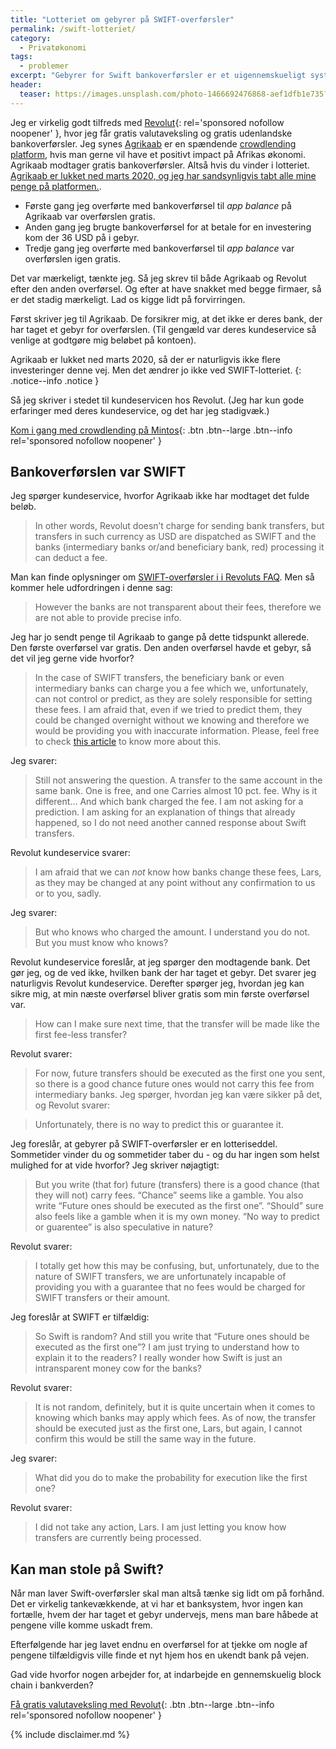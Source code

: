 ```yaml
---
title: "Lotteriet om gebyrer på SWIFT-overførsler"
permalink: /swift-lotteriet/
category:
  - Privatøkonomi
tags:
  - problemer
excerpt: "Gebyrer for Swift bankoverførsler er et uigennemskueligt system - og man kan ikke finde ud af, hvem der tager det."
header:
  teaser: https://images.unsplash.com/photo-1466692476868-aef1dfb1e735?ixlib=rb-1.2.1&ixid=eyJhcHBfaWQiOjEyMDd9&auto=format&fit=crop&w=400&q=80
---
```


Jeg er virkelig godt tilfreds med [Revolut](/go/revolut/){: rel='sponsored nofollow noopener' }, hvor jeg får gratis valutaveksling og gratis udenlandske bankoverførsler. Jeg synes [Agrikaab](/platform/agrikaab/) er en spændende [crowdlending platform](/crowdlending/), hvis man gerne vil have et positivt impact på Afrikas økonomi. Agrikaab modtager gratis bankoverførsler. Altså hvis du vinder i lotteriet. <ins>Agrikaab er lukket ned marts 2020, og jeg har sandsynligvis tabt alle mine penge på platformen.</ins>.

- Første gang jeg overførte med bankoverførsel til _app balance_ på Agrikaab var overførslen gratis.
- Anden gang jeg brugte bankoverførsel for at betale for en investering kom der 36 USD på i gebyr.
- Tredje gang jeg overførte med bankoverførsel til _app balance_ var overførslen igen gratis.

Det var mærkeligt, tænkte jeg. Så jeg skrev til både Agrikaab og Revolut efter den anden overførsel. Og efter at have snakket med begge firmaer, så er det stadig mærkeligt. Lad os kigge lidt på forvirringen.

Først skriver jeg til Agrikaab. De forsikrer mig, at det ikke er deres bank, der har taget et gebyr for overførslen. (Til gengæld var deres kundeservice så venlige at godtgøre mig beløbet på kontoen).

Agrikaab er lukket ned marts 2020, så der er naturligvis ikke flere investeringer denne vej. Men det ændrer jo ikke ved SWIFT-lotteriet.
{: .notice--info .notice }

Så jeg skriver i stedet til kundeservicen hos Revolut. (Jeg har kun gode erfaringer med deres kundeservice, og det har jeg stadigvæk.)

[Kom i gang med crowdlending på Mintos](/go/mintos/){: .btn .btn--large .btn--info rel='sponsored nofollow noopener' }

## Bankoverførslen var SWIFT

Jeg spørger kundeservice, hvorfor Agrikaab ikke har modtaget det fulde beløb.

> In other words, Revolut doesn’t charge for sending  bank transfers, but transfers in such currency as USD are dispatched as SWIFT and the banks (intermediary banks or/and beneficiary bank, red) processing it can deduct a fee.

Man kan finde oplysninger om [SWIFT-overførsler i i Revoluts FAQ](https://www.revolut.com/en-PL/help/exploring-revolut/sending-money/sending-money-to-a-bank-account/will-i-be-charged-for-transferring-money). Men så kommer hele udfordringen i denne sag:

> However the banks are not transparent about their fees, therefore we are not able to provide precise info.

Jeg har jo sendt penge til Agrikaab to gange på dette tidspunkt allerede. Den første overførsel var gratis. Den anden overførsel havde et gebyr, så det vil jeg gerne vide hvorfor?

> In the case of SWIFT transfers, the beneficiary bank or even intermediary banks can charge you a fee which we, unfortunately, can not control or predict, as they are solely responsible for setting these fees. I am afraid that, even if we tried to predict them, they could be changed overnight without we knowing and therefore we would be providing you with inaccurate information. Please, feel free to check [this article](https://blog.revolut.com/swift-sepa-how-international-money-transfers-actually-work/) to know more about this.

Jeg svarer:

> Still not answering the question. A transfer to the same account in the same bank. One is free, and one Carries almost 10 pct. fee. Why is it different... And which bank charged the fee. I am not asking for a prediction. I am asking for an explanation of things that already happened, so I do not need another canned response about Swift transfers.

Revolut kundeservice svarer:

> I am afraid that we can *not* know how banks change these fees, Lars, as they may be changed at any point without any confirmation to us or to you, sadly.

Jeg svarer:

> But who knows who charged the amount. I understand you do not. But you must know who knows?

Revolut kundeservice foreslår, at jeg spørger den modtagende bank. Det gør jeg, og de ved ikke, hvilken bank der har taget et gebyr. Det svarer jeg naturligvis Revolut kundeservice. Derefter spørger jeg, hvordan jeg kan sikre mig, at min næste overførsel bliver gratis som min første overførsel var.

> How can I make sure next time, that the transfer will be made like the first fee-less transfer?

Revolut svarer:

> For now, future transfers should be executed as the first one you sent, so there is a good chance future ones would not carry this fee from intermediary banks.
Jeg spørger, hvordan jeg kan være sikker på det, og Revolut svarer:

> Unfortunately, there is no way to predict this or guarantee it.

Jeg foreslår, at gebyrer på SWIFT-overførsler er en lotteriseddel. Sommetider vinder du og sommetider taber du - og du har ingen som helst mulighed for at vide hvorfor? Jeg skriver nøjagtigt:

> But you write (that for) future (transfers) there is a good chance (that they will not) carry fees. “Chance” seems like a gamble. You also write “Future ones should be executed as the first one”. “Should” sure also feels like a gamble when it is my own money. “No way to predict or guarentee” is also speculative in nature?

Revolut svarer:

> I totally get how this may be confusing, but, unfortunately, due to the nature of SWIFT transfers, we are unfortunately incapable of providing you with a guarantee that no fees would be charged for SWIFT transfers or their amount.

Jeg foreslår at SWIFT er tilfældig:

> So Swift is random? And still you write that “Future ones should be executed as the first one”? I am just trying to understand how to explain it to the readers? I really wonder how Swift is just an intransparent money cow for the banks?

Revolut svarer:

> It is not random, definitely, but it is quite uncertain when it comes to knowing which banks may apply which fees. As of now, the transfer should be executed just as the first one, Lars, but again, I cannot confirm this would be still the same way in the future.

Jeg svarer:

> What did you do to make the probability for execution like the first one?

Revolut svarer:

> I did not take any action, Lars. I am just letting you know how transfers are currently being processed.

## Kan man stole på Swift?

Når man laver Swift-overførsler skal man altså tænke sig lidt om på forhånd. Det er virkelig tankevækkende, at vi har et banksystem, hvor ingen kan fortælle, hvem der har taget et gebyr undervejs, mens man bare håbede at pengene ville komme uskadt frem.

Efterfølgende har jeg lavet endnu en overførsel for at tjekke om nogle af pengene tilfældigvis ville finde et nyt hjem hos en ukendt bank på vejen.

Gad vide hvorfor nogen arbejder for, at indarbejde en gennemskuelig block chain i bankverden?

[Få gratis valutaveksling med Revolut](/go/revolut/){: .btn .btn--large .btn--info rel='sponsored nofollow noopener' }

{% include disclaimer.md %}

